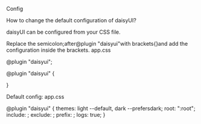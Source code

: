 Config

How to change the default configuration of daisyUI?

daisyUI can be configured from your CSS file.

Replace the semicolon;after@plugin "daisyui"with brackets{}and add the configuration inside the brackets.
app.css

 @plugin "daisyui";

 @plugin "daisyui" {

 }

Default config:
app.css

@plugin "daisyui" {
  themes: light --default, dark --prefersdark;
  root: ":root";
  include: ;
  exclude: ;
  prefix: ;
  logs: true;
}